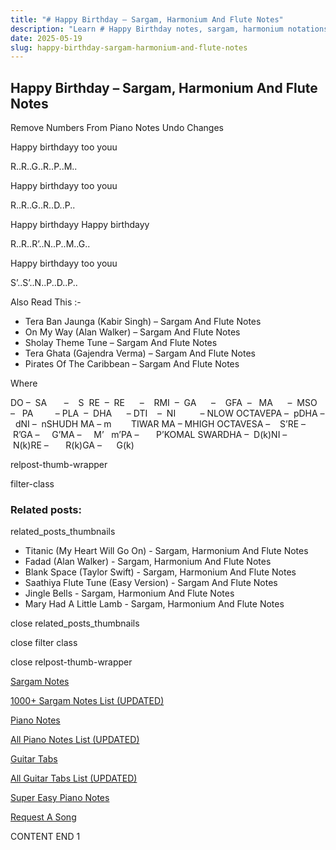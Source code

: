 ```yaml
---
title: "# Happy Birthday – Sargam, Harmonium And Flute Notes"
description: "Learn # Happy Birthday notes, sargam, harmonium notations and flute notes. Easy step-by-step tutorial for beginners."
date: 2025-05-19
slug: happy-birthday-sargam-harmonium-and-flute-notes
---
```


## Happy Birthday – Sargam, Harmonium And Flute Notes

Remove Numbers From Piano Notes
Undo Changes

Happy birthdayy too youu

R..R..G..R..P..M..

Happy birthdayy too youu

R..R..G..R..D..P..

Happy birthdayy Happy birthdayy

R..R..R’..N..P..M..G..

Happy birthdayy too youu

S’..S’..N..P..D..P..



Also Read This :-



* Tera Ban Jaunga (Kabir Singh) – Sargam And Flute Notes
* On My Way (Alan Walker) – Sargam And Flute Notes
* Sholay Theme Tune – Sargam And Flute Notes
* Tera Ghata (Gajendra Verma) – Sargam And Flute Notes
* Pirates Of The Caribbean – Sargam And Flute Notes

Where



DO –  SA       –    S  RE  –  RE      –    RMI  –  GA      –    GFA  –   MA      –  MSO  –   PA         – PLA  –  DHA      – DTI    –  NI          – NLOW OCTAVEPA –  pDHA –  dNI –  nSHUDH MA – m        TIWAR MA – MHIGH OCTAVESA –    S’RE –     R’GA –     G’MA –     M’   m’PA –       P’KOMAL SWARDHA –  D(k)NI –       N(k)RE –       R(k)GA –      G(k)



relpost-thumb-wrapper

filter-class

### Related posts:

related_posts_thumbnails

* Titanic (My Heart Will Go On) - Sargam, Harmonium And Flute Notes
* Fadad (Alan Walker) - Sargam, Harmonium And Flute Notes
* Blank Space (Taylor Swift) - Sargam, Harmonium And Flute Notes
* Saathiya Flute Tune (Easy Version) - Sargam And Flute Notes
* Jingle Bells - Sargam, Harmonium And Flute Notes
* Mary Had A Little Lamb - Sargam, Harmonium And Flute Notes

close related_posts_thumbnails

close filter class

close relpost-thumb-wrapper

[Sargam Notes](/sargam-notes.html)

[1000+ Sargam Notes List (UPDATED)](/all-songs-list-sargam-notes.html)

[Piano Notes](/piano-notes.html)

[All Piano Notes List (UPDATED)](/all-songs-list-piano-notes.html)

[Guitar Tabs](/guitar-tabs.html)

[All Guitar Tabs List (UPDATED)](/all-songs-list-guitar-tabs.html)

[Super Easy Piano Notes](https://studywall.in/)

[Request A Song](/request-a-song.html)

CONTENT END 1

